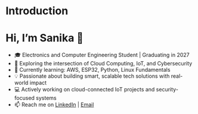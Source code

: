 # Introduction
# Hi, I’m Sanika 👋

- 🎓 Electronics and Computer Engineering Student | Graduating in 2027
- 🔭 Exploring the intersection of Cloud Computing, IoT, and Cybersecurity
- 🌱 Currently learning: AWS, ESP32, Python, Linux Fundamentals
- 💡 Passionate about building smart, scalable tech solutions with real-world impact
- 💻 Actively working on cloud-connected IoT projects and security-focused systems
- 📫 Reach me on [LinkedIn](www.linkedin.com/in/sanika-more-25366428b) | [Email](mailto:sanikaamore419@gmail.com)
